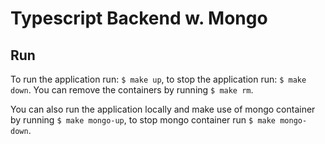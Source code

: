 # Typescript Backend w. Mongo

## Run

To run the application run: ``` $ make up ```, to stop the application run: ``` $ make down ```. You can remove the containers by running ``` $ make rm ```.

You can also run the application locally and make use of mongo container by running ``` $ make mongo-up ```, to stop mongo container run ``` $ make mongo-down ```.
